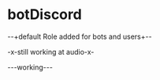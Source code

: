 # botDiscord

--+default Role added for bots and users+--

-x-still working at audio-x-

---working---
